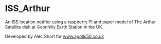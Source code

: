 # ISS_Arthur
An ISS location notifier using a raspberry PI and paper model of The Arthur Satellite dish at Goonhilly Earth Station in the UK.

Developed by Alec Short for www.apollo50.co.uk
